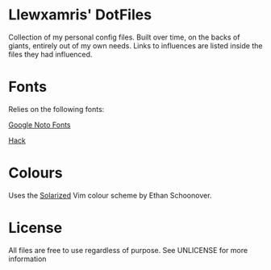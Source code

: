 # Llewxamris' DotFiles
Collection of my personal config files. Built over time, on the backs of giants,
entirely out of my own needs. Links to influences are listed inside the files
they had influenced.

# Fonts
Relies on the following fonts:

[Google Noto Fonts](https://www.google.com/get/noto/)

[Hack](http://sourcefoundry.org/hack/)

# Colours
Uses the [Solarized](http://http://ethanschoonover.com/solarized) Vim
colour scheme by Ethan Schoonover.

# License
All files are free to use regardless of purpose. See UNLICENSE for more
information
